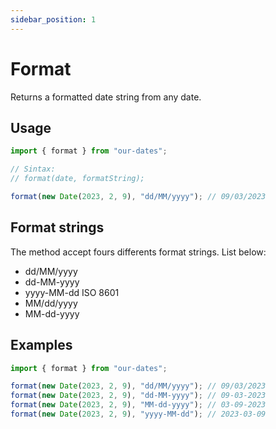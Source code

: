 ```yaml
---
sidebar_position: 1
---
```


# Format

Returns a formatted date string from any date.

## Usage
```javascript
import { format } from "our-dates";

// Sintax:
// format(date, formatString);

format(new Date(2023, 2, 9), "dd/MM/yyyy"); // 09/03/2023
```

## Format strings

The method accept fours differents format strings. List below:
- dd/MM/yyyy
- dd-MM-yyyy
- yyyy-MM-dd ISO 8601
- MM/dd/yyyy
- MM-dd-yyyy

## Examples
```javascript
import { format } from "our-dates";

format(new Date(2023, 2, 9), "dd/MM/yyyy"); // 09/03/2023
format(new Date(2023, 2, 9), "dd-MM-yyyy"); // 09-03-2023
format(new Date(2023, 2, 9), "MM-dd-yyyy"); // 03-09-2023
format(new Date(2023, 2, 9), "yyyy-MM-dd"); // 2023-03-09
```

